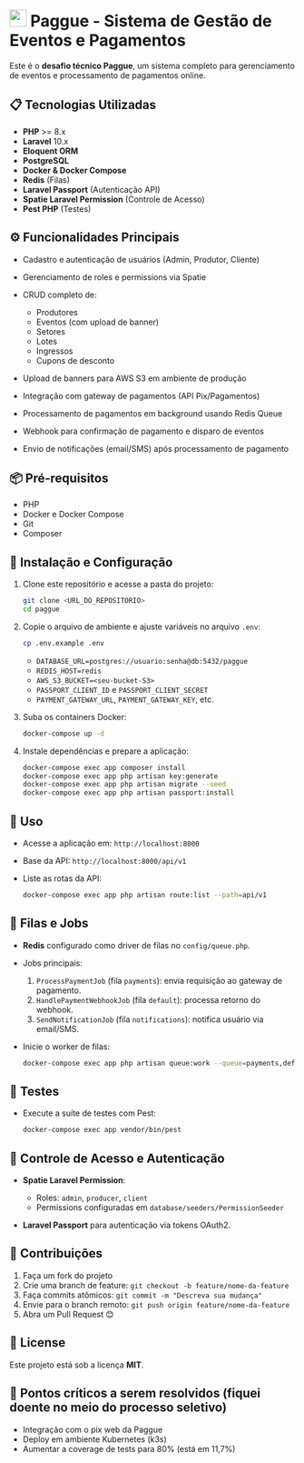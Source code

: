 # <img src="https://github.com/user-attachments/assets/46aac08b-80d9-40e3-b226-f912ec875555" style="height:30px;width:30px"/> Paggue - Sistema de Gestão de Eventos e Pagamentos
Este é o **desafio técnico Paggue**, um sistema completo para gerenciamento de eventos e processamento de pagamentos online.

## 📋 Tecnologias Utilizadas

* **PHP** >= 8.x
* **Laravel** 10.x
* **Eloquent ORM**
* **PostgreSQL**
* **Docker & Docker Compose**
* **Redis** (Filas)
* **Laravel Passport** (Autenticação API)
* **Spatie Laravel Permission** (Controle de Acesso)
* **Pest PHP** (Testes)

## ⚙️ Funcionalidades Principais

* Cadastro e autenticação de usuários (Admin, Produtor, Cliente)
* Gerenciamento de roles e permissions via Spatie
* CRUD completo de:

  * Produtores
  * Eventos (com upload de banner)
  * Setores
  * Lotes
  * Ingressos
  * Cupons de desconto
* Upload de banners para AWS S3 em ambiente de produção
* Integração com gateway de pagamentos (API Pix/Pagamentos)
* Processamento de pagamentos em background usando Redis Queue
* Webhook para confirmação de pagamento e disparo de eventos
* Envio de notificações (email/SMS) após processamento de pagamento

## 📦 Pré-requisitos
* PHP
* Docker e Docker Compose
* Git
* Composer

## 🚀 Instalação e Configuração

1. Clone este repositório e acesse a pasta do projeto:

   ```bash
   git clone <URL_DO_REPOSITORIO>
   cd paggue
   ```
2. Copie o arquivo de ambiente e ajuste variáveis no arquivo `.env`:

   ```bash
   cp .env.example .env
   ```

   * `DATABASE_URL=postgres://usuario:senha@db:5432/paggue`
   * `REDIS_HOST=redis`
   * `AWS_S3_BUCKET=<seu-bucket-S3>`
   * `PASSPORT_CLIENT_ID` e `PASSPORT_CLIENT_SECRET`
   * `PAYMENT_GATEWAY_URL`, `PAYMENT_GATEWAY_KEY`, etc.
3. Suba os containers Docker:

   ```bash
   docker-compose up -d
   ```
4. Instale dependências e prepare a aplicação:

   ```bash
   docker-compose exec app composer install
   docker-compose exec app php artisan key:generate
   docker-compose exec app php artisan migrate --seed
   docker-compose exec app php artisan passport:install
   ```

## 🚩 Uso

* Acesse a aplicação em: `http://localhost:8000`
* Base da API: `http://localhost:8000/api/v1`
* Liste as rotas da API:

  ```bash
  docker-compose exec app php artisan route:list --path=api/v1
  ```

## 🔄 Filas e Jobs

* **Redis** configurado como driver de filas no `config/queue.php`.
* Jobs principais:

  1. `ProcessPaymentJob` (fila `payments`): envia requisição ao gateway de pagamento.
  2. `HandlePaymentWebhookJob` (fila `default`): processa retorno do webhook.
  3. `SendNotificationJob` (fila `notifications`): notifica usuário via email/SMS.
* Inicie o worker de filas:

  ```bash
  docker-compose exec app php artisan queue:work --queue=payments,default,notifications
  ```

## 🧪 Testes

* Execute a suíte de testes com Pest:

  ```bash
  docker-compose exec app vendor/bin/pest
  ```

## 🔐 Controle de Acesso e Autenticação

* **Spatie Laravel Permission**:

  * Roles: `admin`, `producer`, `client`
  * Permissions configuradas em `database/seeders/PermissionSeeder`
* **Laravel Passport** para autenticação via tokens OAuth2.

## 🤝 Contribuições

1. Faça um fork do projeto
2. Crie uma branch de feature: `git checkout -b feature/nome-da-feature`
3. Faça commits atômicos: `git commit -m "Descreva sua mudança"`
4. Envie para o branch remoto: `git push origin feature/nome-da-feature`
5. Abra um Pull Request 😊

## 📄 License

Este projeto está sob a licença **MIT**.

## 🚀 Pontos críticos a serem resolvidos (fiquei doente no meio do processo seletivo)
* Integração com o pix web da Paggue
* Deploy em ambiente Kubernetes (k3s)
* Aumentar a coverage de tests para 80% (está em 11,7%)
